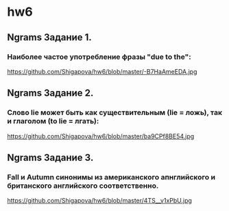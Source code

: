 # hw6

## Ngrams Задание 1. 

### Наиболее частое употребление фразы "due to the":

https://github.com/Shigapova/hw6/blob/master/-B7HaAmeEDA.jpg

## Ngrams Задание 2. 

### Слово lie может быть как существительным (lie = ложь), так и глаголом (to lie = лгать):

https://github.com/Shigapova/hw6/blob/master/ba9CPf8BE54.jpg

## Ngrams Задание 3. 

### Fall и Autumn синонимы из американского апнглийского и британского английского соответственно. 

https://github.com/Shigapova/hw6/blob/master/4TS__v1xPbU.jpg
